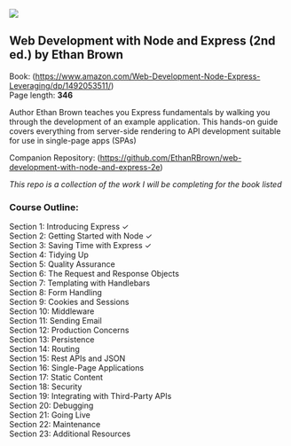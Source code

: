 ![](https://covers.oreillystatic.com/images/0636920261216/lrg.jpg)

## Web Development with Node and Express (2nd ed.) by Ethan Brown

Book: (https://www.amazon.com/Web-Development-Node-Express-Leveraging/dp/1492053511/) <br>
Page length: <b>346</b>

Author Ethan Brown teaches you Express fundamentals by walking you through the development of an example application. This hands-on guide covers everything from server-side rendering to API development suitable for use in single-page apps (SPAs)

Companion Repository: (https://github.com/EthanRBrown/web-development-with-node-and-express-2e)

_This repo is a collection of the work I will be completing for the book listed_

### Course Outline:

Section 1: Introducing Express &check; <br>
Section 2: Getting Started with Node &check; <br>
Section 3: Saving Time with Express &check; <br>
Section 4: Tidying Up <br>
Section 5: Quality Assurance <br>
Section 6: The Request and Response Objects <br>
Section 7: Templating with Handlebars <br>
Section 8: Form Handling <br>
Section 9: Cookies and Sessions <br>
Section 10: Middleware <br>
Section 11: Sending Email <br>
Section 12: Production Concerns <br>
Section 13: Persistence <br>
Section 14: Routing <br>
Section 15: Rest APIs and JSON <br>
Section 16: Single-Page Applications <br>
Section 17: Static Content <br>
Section 18: Security <br>
Section 19: Integrating with Third-Party APIs <br>
Section 20: Debugging <br>
Section 21: Going Live <br>
Section 22: Maintenance <br>
Section 23: Additional Resources <br>
